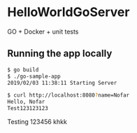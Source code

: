 # HelloWorldGoServer
GO + Docker + unit tests


## Running the app locally

```bash
$ go build
$ ./go-sample-app
2019/02/03 11:38:11 Starting Server
```

```bash
$ curl http://localhost:8080?name=Nofar
Hello, Nofar 
Test123123123
``` 
Testing 123456
khkk

  
   
   
    
         
          
               
 
   
  
